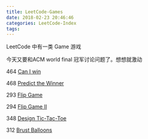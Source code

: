 ```yaml
---
title: LeetCode-Games
date: 2018-02-23 20:46:46
categories: LeetCode-Index
tags:
---
```


LeetCode 中有一类 Game 游戏

今天又要和ACM world final 冠军讨论问题了。想想就激动

464 [Can I win](https://leetcode.com/problems/can-i-win/description/) 

468 [Predict the Winner](https://leetcode.com/problems/predict-the-winner/description/)

293 [Flip Game](https://leetcode.com/problems/flip-game/description/)

294 [Flip Game II](https://leetcode.com/problems/flip-game-ii/description/)

348 [Design Tic-Tac-Toe](https://leetcode.com/problems/design-tic-tac-toe/description/)

312 [Brust Balloons](https://leetcode.com/problems/burst-balloons/description/)

